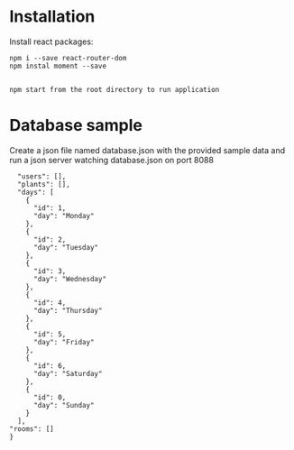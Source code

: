 # Installation

Install react packages:

```npx create-react-app 
npm i --save react-router-dom
npm instal moment --save


npm start from the root directory to run application
```

# Database sample

Create a json file named database.json with the provided sample data and run a json server watching database.json on port 8088


```{
  "users": [],
  "plants": [],
  "days": [
    {
      "id": 1,
      "day": "Monday"
    },
    {
      "id": 2,
      "day": "Tuesday"
    },
    {
      "id": 3,
      "day": "Wednesday"
    },
    {
      "id": 4,
      "day": "Thursday"
    },
    {
      "id": 5,
      "day": "Friday"
    },
    {
      "id": 6,
      "day": "Saturday"
    },
    {
      "id": 0,
      "day": "Sunday"
    }
  ],
"rooms": []
} 
```
